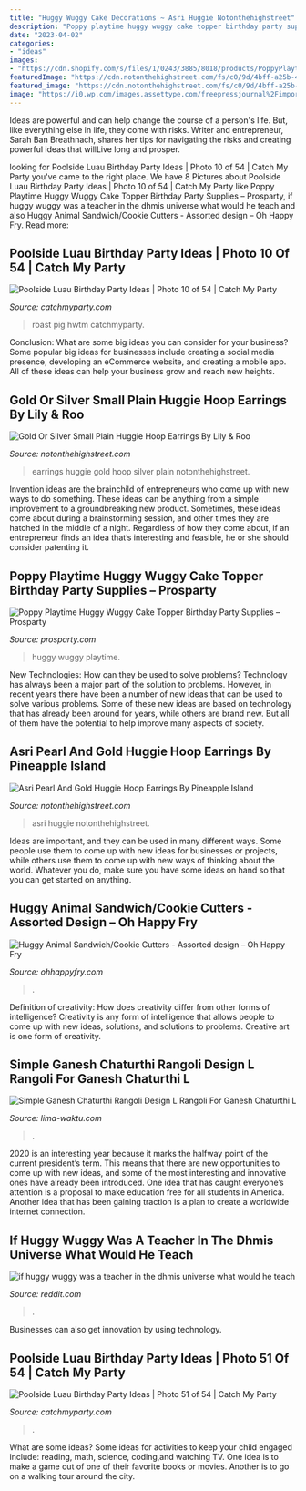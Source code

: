 ```yaml
---
title: "Huggy Wuggy Cake Decorations ~ Asri Huggie Notonthehighstreet"
description: "Poppy playtime huggy wuggy cake topper birthday party supplies – prosparty"
date: "2023-04-02"
categories:
- "ideas"
images:
- "https://cdn.shopify.com/s/files/1/0243/3885/8018/products/PoppyPlaytimeHuggyWuggyCakeTopperBirthdayPartySupplies_2_grande.jpg?v=1636966616"
featuredImage: "https://cdn.notonthehighstreet.com/fs/c0/9d/4bff-a25b-4a0c-9feb-64f0816baaea/original_asri-pearl-and-gold-huggie-hoop-earrings.jpg"
featured_image: "https://cdn.notonthehighstreet.com/fs/c0/9d/4bff-a25b-4a0c-9feb-64f0816baaea/original_asri-pearl-and-gold-huggie-hoop-earrings.jpg"
image: "https://i0.wp.com/images.assettype.com/freepressjournal%2Fimport%2F2018%2F09%2Frangoli-design-ganpati-4.jpg?resize=650,400"
---
```



Ideas are powerful and can help change the course of a person's life. But, like everything else in life, they come with risks. Writer and entrepreneur, Sarah Ban Breathnach, shares her tips for navigating the risks and creating powerful ideas that willLive long and prosper.

	

		
looking for Poolside Luau Birthday Party Ideas | Photo 10 of 54 | Catch My Party you've came to the right place. We have 8 Pictures about Poolside Luau Birthday Party Ideas | Photo 10 of 54 | Catch My Party like Poppy Playtime Huggy Wuggy Cake Topper Birthday Party Supplies – Prosparty, if huggy wuggy was a teacher in the dhmis universe what would he teach and also Huggy Animal Sandwich/Cookie Cutters - Assorted design – Oh Happy Fry. Read more:
		
    
## Poolside Luau Birthday Party Ideas | Photo 10 Of 54 | Catch My Party

<img loading=lazy src="https://photos-cdn.catchmyparty.com/PL/photos/0103/6988/177830_2318176051479_1242691714_o.jpg" onerror="this.onerror=null;this.src='https://tse4.mm.bing.net/th?id=OIP.s40sLEUJUys7uk7NJ_4Y4gHaE6&amp;pid=15.1';" alt="Poolside Luau Birthday Party Ideas | Photo 10 of 54 | Catch My Party">

_Source: catchmyparty.com_

>roast pig hwtm catchmyparty. 

	

Conclusion: What are some big ideas you can consider for your business?
Some popular big ideas for businesses include creating a social media presence, developing an eCommerce website, and creating a mobile app. All of these ideas can help your business grow and reach new heights.

    
## Gold Or Silver Small Plain Huggie Hoop Earrings By Lily &amp; Roo

<img loading=lazy src="https://cdn.notonthehighstreet.com/fs/db/96/513a-f984-4650-9711-e4f9c09e09ff/original_gold-or-silver-small-plain-huggie-hoop-earrings.jpg" onerror="this.onerror=null;this.src='https://tse4.mm.bing.net/th?id=OIP.X5HSPb_aseoDhamuzjJFjAHaHa&amp;pid=15.1';" alt="Gold Or Silver Small Plain Huggie Hoop Earrings By Lily &amp; Roo">

_Source: notonthehighstreet.com_

>earrings huggie gold hoop silver plain notonthehighstreet. 

	

Invention ideas are the brainchild of entrepreneurs who come up with new ways to do something. These ideas can be anything from a simple improvement to a groundbreaking new product. Sometimes, these ideas come about during a brainstorming session, and other times they are hatched in the middle of a night. Regardless of how they come about, if an entrepreneur finds an idea that’s interesting and feasible, he or she should consider patenting it.

    
## Poppy Playtime Huggy Wuggy Cake Topper Birthday Party Supplies – Prosparty

<img loading=lazy src="https://cdn.shopify.com/s/files/1/0243/3885/8018/products/PoppyPlaytimeHuggyWuggyCakeTopperBirthdayPartySupplies_2_grande.jpg?v=1636966616" onerror="this.onerror=null;this.src='https://tse3.mm.bing.net/th?id=OIP.b9ZLgzF-wmiwsmu1qwE4PAHaHa&amp;pid=15.1';" alt="Poppy Playtime Huggy Wuggy Cake Topper Birthday Party Supplies – Prosparty">

_Source: prosparty.com_

>huggy wuggy playtime. 

	

New Technologies: How can they be used to solve problems?
Technology has always been a major part of the solution to problems. However, in recent years there have been a number of new ideas that can be used to solve various problems. Some of these new ideas are based on technology that has already been around for years, while others are brand new. But all of them have the potential to help improve many aspects of society.

    
## Asri Pearl And Gold Huggie Hoop Earrings By Pineapple Island

<img loading=lazy src="https://cdn.notonthehighstreet.com/fs/c0/9d/4bff-a25b-4a0c-9feb-64f0816baaea/original_asri-pearl-and-gold-huggie-hoop-earrings.jpg" onerror="this.onerror=null;this.src='https://tse2.mm.bing.net/th?id=OIP.Die2ll1QGQsrVNc98l-ZxgHaHa&amp;pid=15.1';" alt="Asri Pearl And Gold Huggie Hoop Earrings By Pineapple Island">

_Source: notonthehighstreet.com_

>asri huggie notonthehighstreet. 

	

Ideas are important, and they can be used in many different ways. Some people use them to come up with new ideas for businesses or projects, while others use them to come up with new ways of thinking about the world. Whatever you do, make sure you have some ideas on hand so that you can get started on anything.

    
## Huggy Animal Sandwich/Cookie Cutters - Assorted Design – Oh Happy Fry

<img loading=lazy src="https://cdn.shopify.com/s/files/1/0396/4789/products/DSCF5624_1024x1024.jpg?v=1624968896" onerror="this.onerror=null;this.src='https://tse2.mm.bing.net/th?id=OIP.Lmqn-11MbeJvUDIIETxGVwHaHa&amp;pid=15.1';" alt="Huggy Animal Sandwich/Cookie Cutters - Assorted design – Oh Happy Fry">

_Source: ohhappyfry.com_

>. 

	

Definition of creativity: How does creativity differ from other forms of intelligence?
Creativity is any form of intelligence that allows people to come up with new ideas, solutions, and solutions to problems. Creative art is one form of creativity.

    
## Simple Ganesh Chaturthi Rangoli Design L Rangoli For Ganesh Chaturthi L

<img loading=lazy src="https://i0.wp.com/images.assettype.com/freepressjournal%2Fimport%2F2018%2F09%2Frangoli-design-ganpati-4.jpg?resize=650,400" onerror="this.onerror=null;this.src='https://tse2.mm.bing.net/th?id=OIP.chXzOm80UhyPJcm0qnumwAHaEj&amp;pid=15.1';" alt="Simple Ganesh Chaturthi Rangoli Design L Rangoli For Ganesh Chaturthi L">

_Source: lima-waktu.com_

>. 

	

2020 is an interesting year because it marks the halfway point of the current president’s term. This means that there are new opportunities to come up with new ideas, and some of the most interesting and innovative ones have already been introduced. One idea that has caught everyone’s attention is a proposal to make education free for all students in America. Another idea that has been gaining traction is a plan to create a worldwide internet connection.

    
## If Huggy Wuggy Was A Teacher In The Dhmis Universe What Would He Teach

<img loading=lazy src="https://preview.redd.it/v86amvt3ghp91.png?width=640&amp;crop=smart&amp;auto=webp&amp;s=de754a5607df2af2e392c6c45b7297f91ee34a43" onerror="this.onerror=null;this.src='https://tse4.mm.bing.net/th?id=OIP.z7D3KcTo2LZxLRq0YTBJKAHaP_&amp;pid=15.1';" alt="if huggy wuggy was a teacher in the dhmis universe what would he teach">

_Source: reddit.com_

>. 

	

Businesses can also get innovation by using technology.

    
## Poolside Luau Birthday Party Ideas | Photo 51 Of 54 | Catch My Party

<img loading=lazy src="https://photos-cdn.catchmyparty.com/PL/photos/0103/6828/img_1283.jpg" onerror="this.onerror=null;this.src='https://tse1.mm.bing.net/th?id=OIP.MrRZCFqsWKsBrlgtRmGIJgHaJ4&amp;pid=15.1';" alt="Poolside Luau Birthday Party Ideas | Photo 51 of 54 | Catch My Party">

_Source: catchmyparty.com_

>. 

	

What are some ideas?
Some ideas for activities to keep your child engaged include: reading, math, science, coding,and watching TV. One idea is to make a game out of one of their favorite books or movies. Another is to go on a walking tour around the city.

